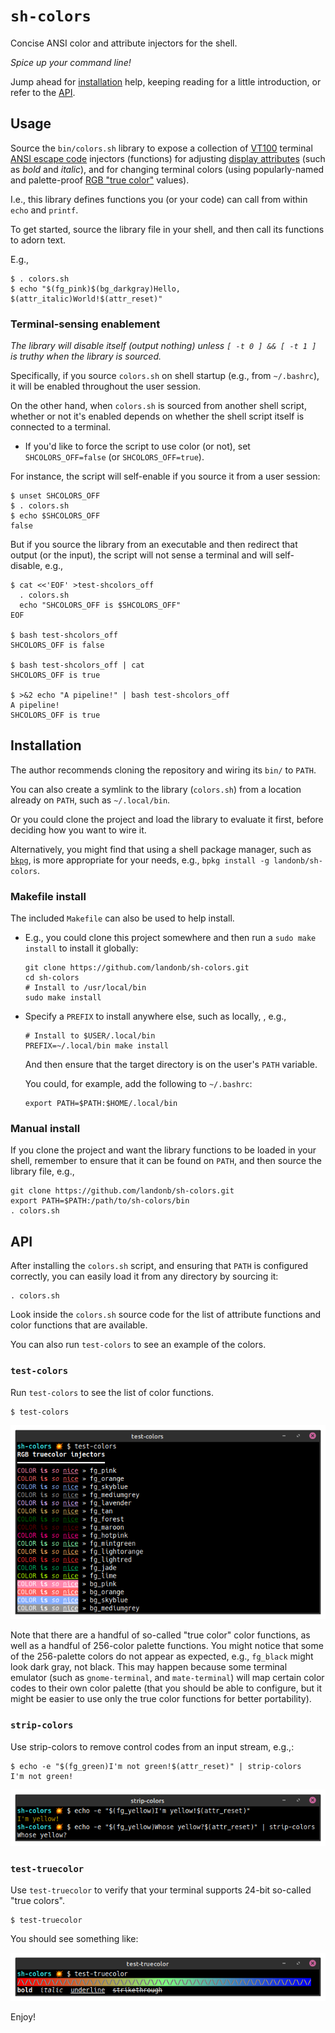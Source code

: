 # `sh-colors`

Concise ANSI color and attribute injectors for the shell.

*Spice up your command line!*

Jump ahead for [installation](#installation) help,
keeping reading for a little introduction,
or refer to the [API](#api).

## Usage

Source the `bin/colors.sh` library to expose a collection of
[VT100](https://vt100.net/) terminal
[ANSI escape code](https://en.wikipedia.org/wiki/ANSI_escape_code)
injectors (functions)
for adjusting
[display attributes](https://en.wikipedia.org/wiki/ANSI_escape_code#SGR_parameters)
(such as *bold* and *italic*),
and for changing terminal colors
(using popularly-named and palette-proof
[RGB "true color"](https://en.wikipedia.org/wiki/ANSI_escape_code#24-bit)
values).

I.e., this library defines functions you (or your code) can call
from within `echo` and `printf`.

To get started, source the library file in your shell,
and then call its functions to adorn text.

E.g.,

  ```shell
  $ . colors.sh
  $ echo "$(fg_pink)$(bg_darkgray)Hello, $(attr_italic)World!$(attr_reset)"
  ```

### Terminal-sensing enablement

*The library will disable itself (output nothing) unless `[ -t 0 ] && [ -t 1 ]`
is truthy when the library is sourced.*

Specifically, if you source `colors.sh` on shell startup (e.g., from
`~/.bashrc`), it will be enabled throughout the user session.

On the other hand, when `colors.sh` is sourced from another shell
script, whether or not it's enabled depends on whether the shell script
itself is connected to a terminal.

- If you'd like to force the script to use color (or not), set
  `SHCOLORS_OFF=false` (or `SHCOLORS_OFF=true`).

For instance, the script will self-enable if you source it from a user session:

  ```shell
  $ unset SHCOLORS_OFF
  $ . colors.sh
  $ echo $SHCOLORS_OFF
  false
  ```

But if you source the library from an executable and then redirect that output
(or the input), the script will not sense a terminal and will self-disable, e.g.,

  ```shell
  $ cat <<'EOF' >test-shcolors_off
    . colors.sh
    echo "SHCOLORS_OFF is $SHCOLORS_OFF"
  EOF

  $ bash test-shcolors_off
  SHCOLORS_OFF is false

  $ bash test-shcolors_off | cat
  SHCOLORS_OFF is true

  $ >&2 echo "A pipeline!" | bash test-shcolors_off
  A pipeline!
  SHCOLORS_OFF is true
  ```

## Installation

The author recommends cloning the repository and wiring its `bin/` to `PATH`.

You can also create a symlink to the library (`colors.sh`) from a location
already on `PATH`, such as `~/.local/bin`.

Or you could clone the project and load the library to evaluate it first,
before deciding how you want to wire it.

Alternatively, you might find that using a shell package manager, such as
[`bkpg`](https://github.com/bpkg/bpkg),
is more appropriate for your needs, e.g.,
`bpkg install -g landonb/sh-colors`.

### Makefile install

The included `Makefile` can also be used to help install.

- E.g., you could clone this project somewhere and
  then run a `sudo make install` to install it globally:

  ```shell
  git clone https://github.com/landonb/sh-colors.git
  cd sh-colors
  # Install to /usr/local/bin
  sudo make install
  ```

- Specify a `PREFIX` to install anywhere else, such as locally, , e.g.,

  ```shell
  # Install to $USER/.local/bin
  PREFIX=~/.local/bin make install
  ```

  And then ensure that the target directory is on the user's `PATH` variable.

  You could, for example, add the following to `~/.bashrc`:

  ```shell
  export PATH=$PATH:$HOME/.local/bin
  ```

### Manual install

If you clone the project and want the library functions to be
loaded in your shell, remember to ensure that it can be found
on `PATH`, and then source the library file, e.g.,

  ```shell
  git clone https://github.com/landonb/sh-colors.git
  export PATH=$PATH:/path/to/sh-colors/bin
  . colors.sh
  ```

## API

After installing the `colors.sh` script, and ensuring
that `PATH` is configured correctly, you can easily load it
from any directory by sourcing it:

  ```shell
  . colors.sh
  ```

Look inside the `colors.sh` source code for the list of attribute
functions and color functions that are available.

You can also run `test-colors` to see an example of the colors.

### `test-colors`

Run `test-colors` to see the list of color functions.

  ```shell
  $ test-colors
  ```

![test-colors screenshot](docs/assets/static-test-colors-wb.png "test-colors example")

Note that there are a handful of so-called "true color" color functions,
as well as a handful of 256-color palette functions. You might notice that some
of the 256-palette colors do not appear as expected, e.g., `fg_black`
might look dark gray, not black. This may happen because some terminal
emulator (such as `gnome-terminal`, and `mate-terminal`) will map
certain color codes to their own color palette (that you should be able
to configure, but it might be easier to use only the true color functions
for better portability).

### `strip-colors`

Use strip-colors to remove control codes from an input stream, e.g.,:

  ```shell
  $ echo -e "$(fg_green)I'm not green!$(attr_reset)" | strip-colors
  I'm not green!
  ```

![strip-colors screenshot](docs/assets/static-strip-colors-wb.png "strip-colors example")

### `test-truecolor`

Use `test-truecolor` to verify that your terminal supports 24-bit so-called "true colors".

  ```shell
  $ test-truecolor
  ```

You should see something like:

![test-truecolor screenshot](docs/assets/static-test-truecolor-wb.png "test-truecolor example")

Enjoy!

